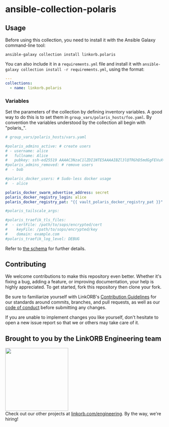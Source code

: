 <!-- Managed by https://github.com/linkorb/repo-ansible. Manual changes will be overwritten. -->
ansible-collection-polaris
============






## Usage

Before using this collection, you need to install it with the Ansible Galaxy command-line tool:

```shell
ansible-galaxy collection install linkorb.polaris
```

You can also include it in a `requirements.yml` file and install it with `ansible-galaxy collection install -r requirements.yml`, using the format:

```yaml
---
collections:
  - name: linkorb.polaris
```
### Variables

Set the parameters of the collection by defining inventory variables.
A good way to do this is to set them in `group_vars/polaris_hosts/foo.yaml`.
By convention the variables understood by the collection all begin with "polaris_".

```yaml
# group_vars/polaris_hosts/vars.yaml

#polaris_admins_active: # create users
# - username: alice
#   fullname: Alice
#   pubkey: ssh-ed25519 AAAAC3NzaC1lZDI1NTE5AAAAIBZl3lQTRGhD5mdGgFEVuX+CAnTMz9MuY+f4vE2cqk9G alice@host
#polaris_admins_removed: # remove users
#  - bob

#polaris_docker_users: # Sudo-less docker usage
#  - alice

polaris_docker_swarm_advertise_address: secret
polaris_docker_registry_login: alice
polaris_docker_registry_pat: "{{ vault_polaris_docker_registry_pat }}"

#polaris_tailscale_args:

#polaris_traefik_tls_files:
#  - certFile: /path/to/sops/encrypted/cert
#    keyFile: /path/to/sops/encrypted/key
#    domain: example.com
#polaris_traefik_log_level: DEBUG
```

Refer to [the schema](./variables.schema.yaml) for further details.

## Contributing

We welcome contributions to make this repository even better. Whether it's fixing a bug, adding a feature, or improving documentation, your help is highly appreciated. To get started, fork this repository then clone your fork.

Be sure to familiarize yourself with LinkORB's [Contribution Guidelines](/CONTRIBUTING.md) for our standards around commits, branches, and pull requests, as well as our [code of conduct](/CODE_OF_CONDUCT.md) before submitting any changes.

If you are unable to implement changes you like yourself, don't hesitate to open a new issue report so that we or others may take care of it.
## Brought to you by the LinkORB Engineering team

<img src="http://www.linkorb.com/d/meta/tier1/images/linkorbengineering-logo.png" width="200px" /><br />
Check out our other projects at [linkorb.com/engineering](http://www.linkorb.com/engineering).
By the way, we're hiring!
